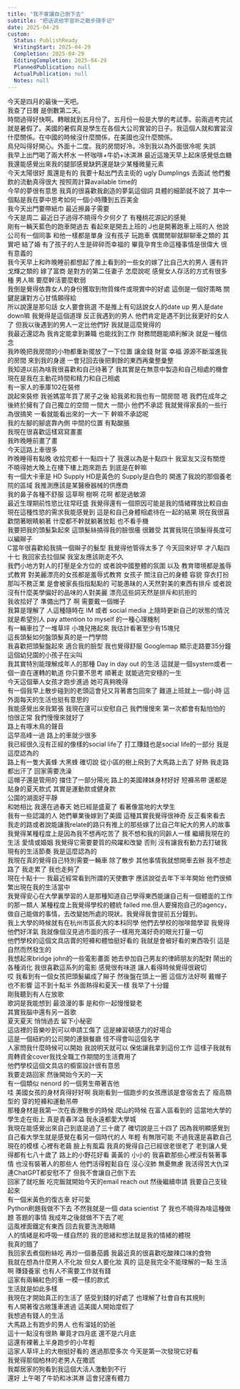 ```yaml
---    
title: "我不會讓自己倒下去"    
subtitle: "把话说给宇宙听之散步随手记"    
date: 2025-04-29    
custom:    
  Status: PublishReady    
  WritingStart: 2025-04-29    
  Completion: 2025-04-29    
  EditingCompletion: 2025-04-29    
  PlannedPublication: null    
  ActualPublication: null    
  Notes: null    
---        
```

今天是四月的最後一天吧。        
我查了日曆 是倒數第二天。      
時間過得好快啊。轉眼就到五月份了。五月份一般是大學的考試季。前兩週考完試 就是暑假了。美國的暑假真是學生在各個大公司實習的日子。我這個人就和實習沒什麼關係。在中國的時候沒什麼關係，在美國也沒什麼關係。        
鳥兒叫得好開心。外面十二度。我的房間好冷。冷到我以為外面很冷呢 失誤        
我早上出門喝了兩大杯水 一杯咖啡+牛奶+冰淇淋 最近這幾天早上起床感覺低血糖 我還能感覺出來我的腿部感覺缺鈣還是缺少某種微量元素        
今天太陽很好 風還是有的 我要十點出門去主街的 ugly Dumplings 去面試 他們餐飲的流動真得很大 按照周計算available time的        
今早的夢很有意思 我真的很喜歡我創造的夢氣這個詞 具體的細節就不說了 其中一個點是我在夢中思考如何一個小時賺到五百美金        
我今天出門要帶紙巾 最近擦鼻子需要        
今天是周二 最近日子過得不曉得今夕何夕了 有種桃花源記的感覺         
剛有一輛天藍色的跑車開過去 看起來是開去上班的 J也是開著跑車上班的人 他說公司有一個同事 和他一樣都是單身 沒有孩子 玩跑車 偶爾閒聊就聊聊車之類的 其實吧 結了婚 有了孩子的人生是碎碎而幸福的 畢竟孕育生命這種事情是很偉大 很有意義的         
我今天早上和昨晚睡前都想起了推上看到的一些女的嫁了比自己大的男人 還有許戈輝之類的 嫁了富商 是對方的第二任妻子 怎麼說呢 感覺女人存活的方式有很多種 男人嘛 要麼幹活要麼軟弱        
我倒是覺得依靠女人的身份獲取到物質條件或現實中的好處 這倒是一個好策略 關鍵是讓對方心甘情願得給        
所以說還是那句話 女人要會挑選 不是推上有句話說女人的date up 男人是date down嘛 我覺得是這個道理 反正我遇到的男人 他們肯定是遇不到比我更好的女人了 但我以後遇到的男人一定比他們好 我就是這麼覺得的        
我最近還認為 我肯定能拿到兼職 也能找到工作 財務問題能順利解決 就是一種信念         
我昨晚把我房間的小物都重新擺放了一下位置 讓金錢 財富 幸福 源源不斷溜進我的房間 來到我的身邊 一會兒回去後把剩餘的東西再彙整彙整        
我知道以前為啥我很喜歡和自己待著了 我其實是在無意中製造和自己相處的機會 現在是我在主動花時間和精力和自己相處        
有一家人的車庫102在裝修        
說起來裝修 我爸媽當年買了房子之後 給我弟和我也有一間房間 嗯 我們在成年之後終於擁有了自己獨立的空間 一間大 一間小 他們不承認 我就覺得家長的一些行為很搞笑 一看就能看出來的一大一下 幹嘛不承認呢         
我的左腳的腳底靠內側 中間的位置 有點酸脹      
我現在很喜歡這樣寫寫畫畫      
我昨晚睡前畫了畫        
今天這路上車很多         
昨晚睡得有點晚 收拾完都十一點四十了 我還以為是十點四十 我室友又沒有關燈 不曉得她大晚上在樓下樓上跑來跑去 到底是在幹嘛        
有一個大卡車是 HD Supply HD是黃色的 Supply是白色的 開進了我說的那個養老院的區域 我推測應該是某醫療器械的供應商        
我的鼻子各種不舒服 這草啊 樹啊 花啊 都是過敏源        
最近生理期前性慾比往常旺盛 我覺得還有一個原因可能是我的情緒釋放比較自由 現在這種性慾的需求我能感覺到 這是和自己身體相處待在一起的結果 現在我很喜歡閉著眼睛躺著 什麼都不幹就躺著放鬆 也不看手機        
我要把我的頭髮紮起來 這頭髮絲搞得我的臉很癢 很難受 其實我現在頭髮得長度可以編辮子      
C當年很喜歡給我搞一個辮子的髮型 我覺得他管得太多了 今天回來好早 才八點四十七 我回家去拉個屎 我室友應該剛走不久        
我們小地方對人的打壓是全方位的 或者說中國整體的氛圍 以及 教育環境都是羞辱式教育 對美麗漂亮的女孩都是羞辱式教育 女孩子 關注自己的身體 容貌 穿衣打扮 那叫不務正業 是會被家長指指點點的 可能愚昧的人天然對美的東西有排斥 或者說沒有什麼美學偏好的品味的人對美麗 漂亮這些詞天然是排斥和抗拒的        
我收拾好了 準備出門了 啊 需要戴一個帽子        
我算是理解了 人這種隨時在 IM 或者 social media 上隨時更新自己的狀態的情況就是希望別人 pay attention to myself 的一種心理機制        
有一輛車拉了一堆草坪 小塊兒捲起來 我估計看著至少有15塊兒        
這長頭髮如何盤頭髮真的是一門學問        
我喜歡把頭髮盤起來 適合我的臉型 我也覺得舒服 Googlemap 顯示走路要35分鐘        
這個幼兒園的小孩子在尖叫        
我其實特別能理解成年人的那種 Day in day out 的生活 這就是一個system或者一個一直在運轉的軌道 你只要不思考 順著走 就能過完安穩的一生        
今天這個華人女孩才跑步進過 她可真夠晚得        
有一個我早上散步碰到的老頭這會兒又背著書包回來了 難道上班就上一個小時 這外面每天的生活也挺有意思的        
我能感覺出來我緊張 我現在還可以安慰自己 我們慢慢來 第一次都會有點怕怕的 怕很正常 我們慢慢來就好了        
路上有啄木鳥的聲音        
這早高峰一過 路上的車就少很多        
我已經很久沒有正經的像樣的social life了 打工賺錢也是social life的一部分 我是這麼認為的        
路上有一隻大黃蜂 大黑蜂 確切說 從小區的樹上飛到了大馬路上去了 好熱 我走路都出汗了 回家需要洗澡         
這帽子還是管用的 擋住了一部分陽光 路上的美國辣妹身材好好 短褲吊帶 還都是貼身的夏天款式 其實是運動款或健身款        
公園的湖面好平靜        
和她相比 我還在過春天 她已經是盛夏了 看著像當地的大學生        
我有一些認識的人 她們畢業後嫁到了美國 這種其實我覺得很神奇 反正看來看去 我走的路或者說能讓我relate的路只有推上的那些嫁了比自己年紀大的男人的故事         
我覺得某種程度上是因為我不想再吃苦了 我不想和我的同齡人一樣 繼續我現在的生活 愛情或婚姻 我覺得它需要要質的飛躍和改變 否則 沒有讓我有動力去打破我現有的生活節奏 我是這麼認為的        
我現在真的覺得自己特別需要一輛車 除了散步 其他事情我就想開車去辦 我不想走路了 我走累了 我也走夠了        
現在十點十一 我最近經常看到所謂的天使數字 應該說從去年下半年開始 他們很頻繁出現在我的生活當中        
我覺得安心在大學裏學習的人是那種知道自己學得東西能讓自己有一個體面的工作的那一類人 某種程度上我覺得學校的體統 failed me.但人要擁抱自己的agency，做自己能做的事情，去改變她所處的現狀。我覺得我會提前五分鐘到。        
我上大學的時候就有在杭州市區長大的本科同學 他們去學校的咖啡館學習 我覺得他們好洋氣 我就像個沒見過市面的孩子一樣用充滿好奇的眼光打量一切        
他們學校的這個文具店賣的短褲和體恤挺好看的 我就是會被好看的東西吸引 這是自然而然發生的        
我想起來bridge john的一些電影畫面 她去參加自己男友的律師朋友的配對 鬧出的各種消化 我很喜歡這系列的電影 感覺很有味道 讓人看得時候覺得很親切         
哎 我看到有一個女孩把頭髮編成了辮子 然後盤在頭上一圈 這個方法好啊 戴帽子也不影響 這不到十點半 外面熱得和夏天一樣 我早了十分鐘         
剛我聽到有人在放歌      
歌詞是我能想到 最浪漫的事 是和你一起慢慢變老        
其實我腦中還有另一首歌      
夏天夏天 悄悄過去 留下小秘密         
這店裡的音樂吵到可以申請工傷了 這是練習頓感力的好場合        
這是一個紐約的公司開的連鎖餐廳 怪不得會叫這個名字      
人家問我什麼時候可以開始 我說明天就可以 保佑讓我拿到這份工作 這樣子我就有周轉資金cover我找全職工作期間的生活費用了        
他們學校這個文具店的櫥窗設計很有意思      
我要走路回家 然後開始今天的一天        
有一個類似 nenord 的一個男生帶著吉他         
哇 美國女孩的身材真得好好啊 我剛看到一個跑步的女孩應該是會宿舍去了 瘦高類型的 穿的短褲和運動吊帶      
那種身材是我第一次在香港散步的時候 爬山的時候 在富人區看到的 這當地大學的學生走在街上 真是青春洋溢 我永遠都愛大學城        
我現在能感覺出來自己到底是過了三十歲了 確切說是三十四了 因為我明顯感覺到自己看大學生就是感覺在看另一個時代的人 年輕 有無限可能 不過我還是喜歡自己現在的模樣 心裡有老繭 臉上有風霜 我真的覺得自己已經很老很老了 老到讓人覺得都有七八十歲了 路上的小野花好看 黃黃的 小小的 我喜歡那些心裡沒有裝著事情 也沒有裝著人的那些人 他們活得輕鬆自在 沒心沒肺 無憂無慮 我活得苦大仇深 連ChatGPT都安慰不了 但我不會讓自己倒下去        
回家了就吃飯 吃完飯就開始今天的email reach out 然後繼續申請 我要自己支稜起來        
有一個米黃色的復古車 好可愛         
Python刷題我做不下去 不然我就是一個 data scientist 了 我也不曉得為啥這種做題 答題的事情 我成年之後就做不下去了呢        
這風裡面鐵定有東西 回去我要洗洗眼睛        
人的情緒是和呼吸一樣自然的 我的思緒和想法就是我的情緒的體現      
我真的餓了      
我回家去煮個粉絲吃 再炒一個番茄醬 我最近真的很喜歡吃酸辣口味的食物        
我就在想為什麼男人不化妝 但女人要化妝 真的 這是我完全不能理解的一點 生活啊 賺錢養家 也有人不需要工作就有錢        
這家有兩輛紅色的車 一模一樣的款式        
生活就是如此多樣        
我現在才開始真正的生活了 感受到錢的好處了 也理解了社會自有其規則      
有人開著復古敞篷車進過 這美國人開始度假了        
我想過有錢人的生活        
大馬路上有跑步的男人 也有溜娃的奶爸        
這十一點沒有很熱 畢竟才四月底 還不是六月底        
這還有裸著上半身跑步的小年輕        
這家人草坪上的大樹挺好看的 進過那麼多次 今天是第一次發現它好看        
我覺得那個柏林的老男人在撒謊         
我鄰居家的狗看到我這個大活人激動到不行        
還好 上午喝了牛奶和冰淇淋 這會兒還有體力        
    